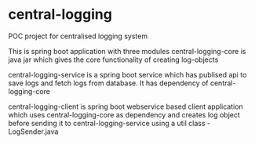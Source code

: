 # central-logging
POC project for centralised logging system

This is spring boot application with three modules
central-logging-core is java jar which gives the core functionality of creating log-objects

central-logging-service is a spring boot service which has publised api to save logs and fetch logs from database. It has dependency of central-logging-core

central-logging-client is spring boot webservice based client application which uses central-logging-core as dependency and creates log object before sending it to central-logging-service using a util class - LogSender.java
